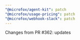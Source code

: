 ```yaml
---
"@microfox/agent-kit": patch
"@microfox/usage-pricing": patch
"@microfox/webhook-slack": patch
---
```


Changes from PR #362: updates
